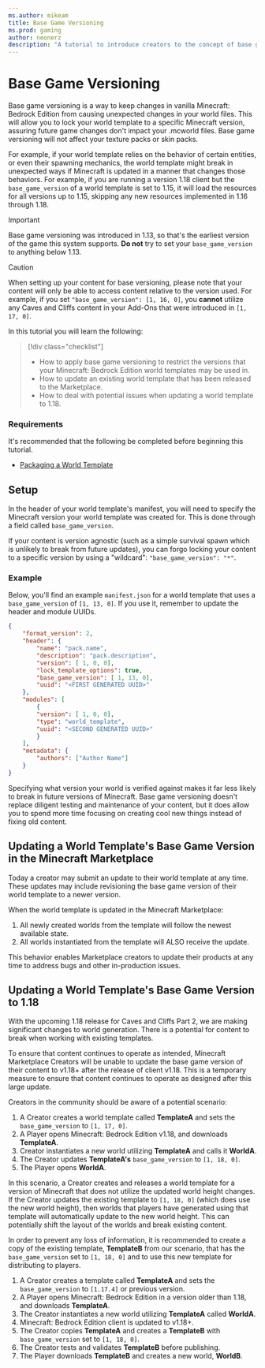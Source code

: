 ```yaml
---
ms.author: mikeam
title: Base Game Versioning
ms.prod: gaming
author: neonerz
description: "A tutorial to introduce creators to the concept of base game versioning"
---
```

# Base Game Versioning

Base game versioning is a way to keep changes in vanilla Minecraft: Bedrock Edition from causing unexpected changes in your world files. This will allow you to lock your world template to a specific Minecraft version, assuring future game changes don't impact your .mcworld files. Base game versioning will not affect your texture packs or skin packs.

For example, if your world template relies on the behavior of certain entities, or even their spawning mechanics, the world template might break in unexpected ways if Minecraft is updated in a manner that changes those behaviors. For example, if you are running a version 1.18 client but the `base_game_version` of a world template is set to 1.15, it will load the resources for all versions up to 1.15, skipping any new resources implemented in 1.16 through 1.18.

> [!IMPORTANT]
> Base game versioning was introduced in 1.13, so that's the earliest version of the game this system supports. **Do not** try to set your `base_game_version` to anything below 1.13.

> [!CAUTION]
> When setting up your content for base versioning, please note that your content will only be able to access content relative to the version used. For example, if you set `"base_game_version": [1, 16, 0]`, you **cannot** utilize any Caves and Cliffs content in your Add-Ons that were introduced in `[1, 17, 0]`.

In this tutorial you will learn the following:

> [!div class="checklist"]
>
> - How to apply base game versioning to restrict the versions that your Minecraft: Bedrock Edition world templates may be used in.
> - How to update an existing world template that has been released to the Marketplace.
> - How to deal with potential issues when updating a world template to 1.18.

### Requirements

It's recommended that the following be completed before beginning this tutorial.

- [Packaging a World Template](PackagingAWorldTemplate.md)

## Setup

In the header of your world template's manifest, you will need to specify the Minecraft version your world template was created for. This is done through a field called `base_game_version`.

If your content is version agnostic (such as a simple survival spawn which is unlikely to break from future updates), you can forgo locking your content to a specific version by using a "wildcard": `"base_game_version": "*"`.

### Example

Below, you'll find an example `manifest.json` for a world template that uses a `base_game_version` of `[1, 13, 0]`. If you use it, remember to update the header and module UUIDs.

```json
{
    "format_version": 2,
    "header": {
        "name": "pack.name",
        "description": "pack.description",
        "version": [ 1, 0, 0],
        "lock_template_options": true,
        "base_game_version": [ 1, 13, 0],
        "uuid": "<FIRST GENERATED UUID>"
    },
    "modules": [
        {
        "version": [ 1, 0, 0],
        "type": "world_template",
        "uuid": "<SECOND GENERATED UUID>"
        }
    ],
    "metadata": {
        "authors": ["Author Name"]
    }
}
```

Specifying what version your world is verified against makes it far less likely to break in future versions of Minecraft. Base game versioning doesn't replace diligent testing and maintenance of your content, but it does allow you to spend more time focusing on creating cool new things instead of fixing old content.

## Updating a World Template's Base Game Version in the Minecraft Marketplace

Today a creator may submit an update to their world template at any time. These updates may include revisioning the base game version of their world template to a newer version.

When the world template is updated in the Minecraft Marketplace:

1. All newly created worlds from the template will follow the newest available state.
1. All worlds instantiated from the template will ALSO receive the update.

This behavior enables Marketplace creators to update their products at any time to address bugs and other in-production issues.

## Updating a World Template's Base Game Version to 1.18

With the upcoming 1.18 release for Caves and Cliffs Part 2, we are making significant changes to world generation. There is a potential for content to break when working with existing templates.

To ensure that content continues to operate as intended, Minecraft Marketplace Creators will be unable to update the base game version of their content to v1.18+ after the release of client v1.18. This is a temporary measure to ensure that content continues to operate as designed after this large update.  

Creators in the community should be aware of a potential scenario:

1. A Creator creates a world template called **TemplateA** and sets the `base_game_version` to `[1, 17, 0]`.
1. A Player opens Minecraft: Bedrock Edition v1.18, and downloads **TemplateA**.
1. Creator instantiates a new world utilizing **TemplateA** and calls it **WorldA**.
1. The Creator updates **TemplateA's** `base_game_version` to `[1, 18, 0]`.
1. The Player opens **WorldA**.

In this scenario, a Creator creates and releases a world template for a version of Minecraft that does not utilize the updated world height changes. If the Creator updates the existing template to `[1, 18, 0]` (which does use the new world height), then worlds that players have generated using that template will automatically update to the new world height. This can potentially shift the layout of the worlds and break existing content.

In order to prevent any loss of information, it is recommended to create a copy of the existing template, **TemplateB** from our scenario, that has the `base_game_version` set to `[1, 18, 0]` and to use this new template for distributing to players.

1. A Creator creates a template called **TemplateA** and sets the `base_game_version` to `[1.17.4]` or previous version.
1. A Player opens Minecraft: Bedrock Edition in a version older than 1.18, and downloads **TemplateA**.
1. The Creator instantiates a new world utilizing **TemplateA** called **WorldA**.
1. Minecraft: Bedrock Edition client is updated to v1.18+.
1. The Creator copies **TemplateA** and creates a **TemplateB** with `base_game_version` set to `[1, 18, 0]`.
1. The Creator tests and validates **TemplateB** before publishing.
1. The Player downloads **TemplateB** and creates a new world, **WorldB**.
